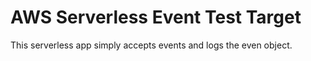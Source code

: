 # AWS Serverless Event Test Target

This serverless app simply accepts events and logs the even object.